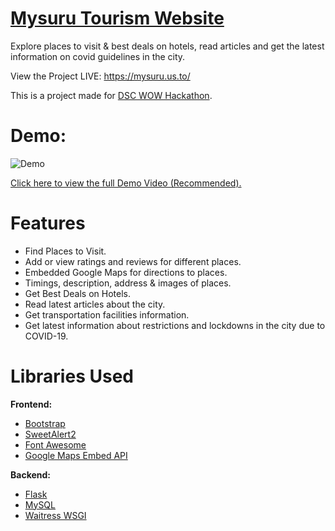 # [Mysuru Tourism Website](https://mysuru.us.to/ "Mysuru Tourism Website")

Explore places to visit & best deals on hotels, read articles and get the latest information on covid guidelines in the city.

View the Project LIVE: https://mysuru.us.to/

This is a project made for [DSC WOW Hackathon](https://hackathon.dscwow.tech/ "DSC WOW Hackathon Website").

# Demo:
![Demo](https://media4.giphy.com/media/n0BXiIIESlApq56U1i/giphy.gif)

[Click here to view the full Demo Video (Recommended).](https://mysuru.us.to/resources/video/Mysuru%20Tourism%20-%20Demo.mp4)

# Features

* Find Places to Visit.
* Add or view ratings and reviews for different places.
* Embedded Google Maps for directions to places.
* Timings, description, address & images of places.
* Get Best Deals on Hotels.
* Read latest articles about the city.
* Get transportation facilities information.
* Get latest information about restrictions and lockdowns in the city due to COVID-19.

# Libraries Used

**Frontend:**
* [Bootstrap](https://getbootstrap.com/ "Bootstrap")
* [SweetAlert2](https://sweetalert2.github.io/ "SweetAlert2")
* [Font Awesome](https://fontawesome.com/ "Font Awesome")
* [Google Maps Embed API](https://developers.google.com/maps/documentation/embed/get-started, "Google Maps Embed API")

**Backend:**
* [Flask](https://palletsprojects.com/p/flask/ "Flask")
* [MySQL](https://pypi.org/project/mysql-connector/ "MySQL Connector")
* [Waitress WSGI](https://pypi.org/project/waitress/ "Waitress WSGI")